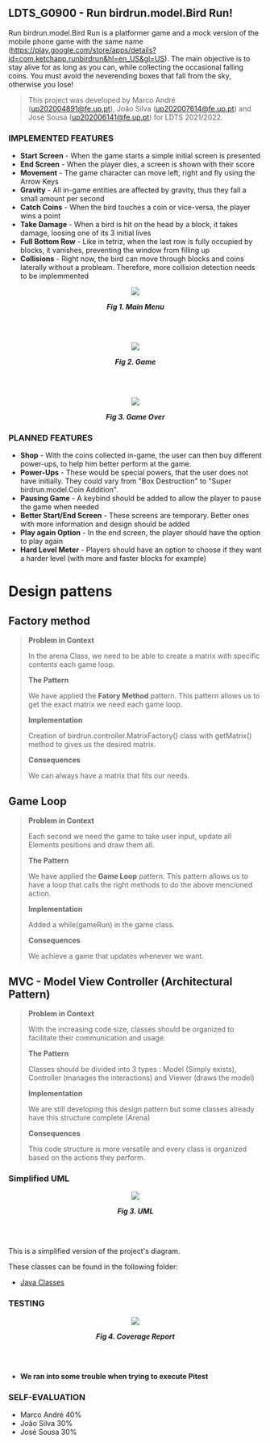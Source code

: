 ## LDTS_G0900 - Run birdrun.model.Bird Run!

Run birdrun.model.Bird Run is a platformer game and a mock version of the mobile phone game with the same name (https://play.google.com/store/apps/details?id=com.ketchapp.runbirdrun&hl=en_US&gl=US). The main objective is to stay alive for as long as you can, while collecting the occasional falling coins. You must avoid the neverending boxes that fall from the sky, otherwise you lose!

>This project was developed by Marco André (up202004891@fe.up.pt), João Silva (up202007614@fe.up.pt) and José Sousa (up202006141@fe.up.pt) for LDTS 2021/2022.



### IMPLEMENTED FEATURES

- **Start Screen** - When the game starts a simple initial screen is presented
- **End Screen** - When the player dies, a screen is shown with their score
- **Movement** - The game character can move left, right and fly using the Arrow Keys
- **Gravity** - All in-game entities are affected by gravity, thus they fall a small amount per second
- **Catch Coins** - When the bird touches a coin or vice-versa, the player wins a point
- **Take Damage** - When a bird is hit on the head by a block, it takes damage, loosing one of its 3 initial lives
- **Full Bottom Row** - Like in tetriz, when the last row is fully occupied by blocks, it vanishes, preventing the window from filling up
- **Collisions** - Right now, the bird can move through blocks and coins laterally without a probleam. Therefore, more collision detection needs to be implemmented
 

<p align="center" justify="center">
  <img src="docs/images/screenshots/mainMenu.png"/>
</p>
<p align="center">
  <b><i>Fig 1. Main Menu </i></b>
</p>  

<br>
<br />

<p align="center" justify="center">
  <img src="docs/images/screenshots/gameScreenshot.png"/>
</p>
<p align="center">
  <b><i>Fig 2. Game </i></b>  
</p>  

<br>
<br />

<p align="center" justify="center">
  <img src="docs/images/screenshots/gameOver.png"/>
</p>
<p align="center">
  <b><i>Fig 3. Game Over  </i></b>
</p>  

### PLANNED FEATURES

- **Shop** - With the coins collected in-game, the user can then buy different power-ups, to help him better perform at the game.
- **Power-Ups** - These would be special powers, that the user does not have initially. They could vary from "Box Destruction" to "Super birdrun.model.Coin Addition".
- **Pausing Game** - A keybind should be added to allow the player to pause the game when needed
- **Better Start/End Screen** - These screens are temporary. Better ones with more information and design should be added
- **Play again Option** - In the end screen, the player should have the option to play again
- **Hard Level Meter** - Players should have an option to choose if they want a harder level (with more and faster blocks for example)


# Design pattens

## Factory method
> **Problem in Context**
>
>  In the arena Class, we need to be able to create a matrix with specific contents each game loop.
>
>  **The Pattern**
>
>  We have applied the **Fatory Method** pattern. This pattern allows us to get the exact matrix we need each game loop.
>
>  **Implementation**
>
>  Creation of birdrun.controller.MatrixFactory() class with getMatrix() method to gives us the desired matrix.
>
>  **Consequences**
>
> We can always have a matrix that fits our needs.

## Game Loop
> **Problem in Context**
>
>  Each second we need the game to take user input, update all Elements positions and draw them all.
>
>  **The Pattern**
>
>  We have applied the **Game Loop** pattern. This pattern allows us to have a loop that calls the right methods to do the above mencioned action.
>
>  **Implementation**
>
>  Added a while(gameRun) in the game class. 
>
>  **Consequences**
>
> We achieve a game that updates whenever we want.

## MVC - Model View Controller (Architectural Pattern)
> **Problem in Context**
>
>  With the increasing code size, classes should be organized to facilitate their communication and usage.
>
>  **The Pattern**
>
>  Classes should be divided into 3 types : Model (Simply exists), Controller (manages the interactions) and Viewer (draws the model)
>
>  **Implementation**
>
>  We are still developing this design pattern but some classes already have this structure complete (Arena)
>
>  **Consequences**
>
> This code structure is more versatile and every class is organized based on the actions they perform. 

### Simplified UML

<p align="center" justify="center">
  <img src="docs/images/UML/UML.png"/>
</p>
<p align="center">
  <b><i>Fig 3. UML </i></b>  
</p>  

<br>
<br />

This is a simplified version of the project's diagram.

These classes can be found in the following folder:

- [Java Classes](src/main/java)



### TESTING

<p align="center" justify="center">
  <img src="docs/images/test/tests.png"/>
</p>
<p align="center">
  <b><i>Fig 4. Coverage Report </i></b>  
</p>  

<br>
<br />

- **We ran into some trouble when trying to execute Pitest**

### SELF-EVALUATION

- Marco André 40%
- João Silva 30%
- José Sousa 30%
